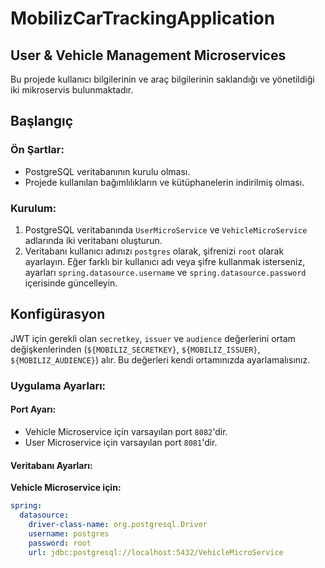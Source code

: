 # MobilizCarTrackingApplication

## User & Vehicle Management Microservices

Bu projede kullanıcı bilgilerinin ve araç bilgilerinin saklandığı ve yönetildiği iki mikroservis bulunmaktadır.

## Başlangıç

### Ön Şartlar:
- PostgreSQL veritabanının kurulu olması.
- Projede kullanılan bağımlılıkların ve kütüphanelerin indirilmiş olması.

### Kurulum:

1. PostgreSQL veritabanında `UserMicroService` ve `VehicleMicroService` adlarında iki veritabanı oluşturun.
2. Veritabanı kullanıcı adınızı `postgres` olarak, şifrenizi `root` olarak ayarlayın. Eğer farklı bir kullanıcı adı veya şifre kullanmak isterseniz, ayarları `spring.datasource.username` ve `spring.datasource.password` içerisinde güncelleyin.

## Konfigürasyon

JWT için gerekli olan `secretkey`, `issuer` ve `audience` değerlerini ortam değişkenlerinden (`${MOBILIZ_SECRETKEY}`, `${MOBILIZ_ISSUER}`, `${MOBILIZ_AUDIENCE}`) alır. Bu değerleri kendi ortamınızda ayarlamalısınız.

### Uygulama Ayarları:

#### Port Ayarı:
- Vehicle Microservice için varsayılan port `8082`'dir.
- User Microservice için varsayılan port `8081`'dir.

#### Veritabanı Ayarları:

**Vehicle Microservice için:**

```yaml
spring:
  datasource:
    driver-class-name: org.postgresql.Driver
    username: postgres
    password: root
    url: jdbc:postgresql://localhost:5432/VehicleMicroService



